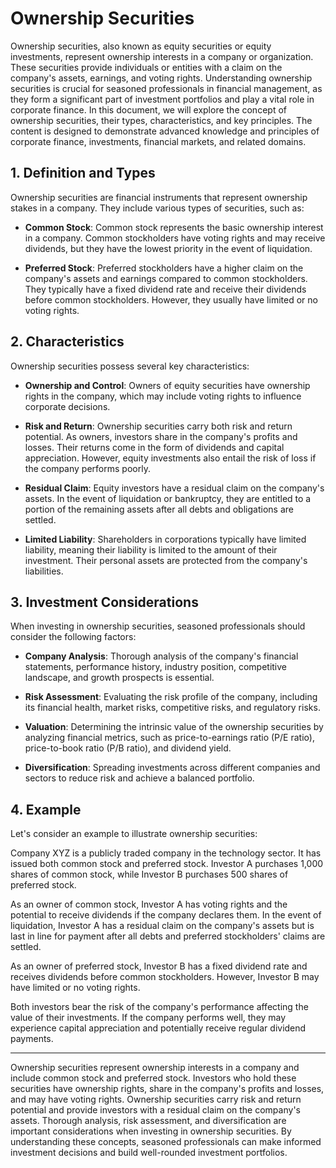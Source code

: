 # Ownership Securities

Ownership securities, also known as equity securities or equity investments, represent ownership interests in a company or organization. These securities provide individuals or entities with a claim on the company's assets, earnings, and voting rights. Understanding ownership securities is crucial for seasoned professionals in financial management, as they form a significant part of investment portfolios and play a vital role in corporate finance. In this document, we will explore the concept of ownership securities, their types, characteristics, and key principles. The content is designed to demonstrate advanced knowledge and principles of corporate finance, investments, financial markets, and related domains.

## 1. Definition and Types

Ownership securities are financial instruments that represent ownership stakes in a company. They include various types of securities, such as:

- **Common Stock**: Common stock represents the basic ownership interest in a company. Common stockholders have voting rights and may receive dividends, but they have the lowest priority in the event of liquidation.

- **Preferred Stock**: Preferred stockholders have a higher claim on the company's assets and earnings compared to common stockholders. They typically have a fixed dividend rate and receive their dividends before common stockholders. However, they usually have limited or no voting rights.

## 2. Characteristics

Ownership securities possess several key characteristics:

- **Ownership and Control**: Owners of equity securities have ownership rights in the company, which may include voting rights to influence corporate decisions.

- **Risk and Return**: Ownership securities carry both risk and return potential. As owners, investors share in the company's profits and losses. Their returns come in the form of dividends and capital appreciation. However, equity investments also entail the risk of loss if the company performs poorly.

- **Residual Claim**: Equity investors have a residual claim on the company's assets. In the event of liquidation or bankruptcy, they are entitled to a portion of the remaining assets after all debts and obligations are settled.

- **Limited Liability**: Shareholders in corporations typically have limited liability, meaning their liability is limited to the amount of their investment. Their personal assets are protected from the company's liabilities.

## 3. Investment Considerations

When investing in ownership securities, seasoned professionals should consider the following factors:

- **Company Analysis**: Thorough analysis of the company's financial statements, performance history, industry position, competitive landscape, and growth prospects is essential.

- **Risk Assessment**: Evaluating the risk profile of the company, including its financial health, market risks, competitive risks, and regulatory risks.

- **Valuation**: Determining the intrinsic value of the ownership securities by analyzing financial metrics, such as price-to-earnings ratio (P/E ratio), price-to-book ratio (P/B ratio), and dividend yield.

- **Diversification**: Spreading investments across different companies and sectors to reduce risk and achieve a balanced portfolio.

## 4. Example

Let's consider an example to illustrate ownership securities:

Company XYZ is a publicly traded company in the technology sector. It has issued both common stock and preferred stock. Investor A purchases 1,000 shares of common stock, while Investor B purchases 500 shares of preferred stock.

As an owner of common stock, Investor A has voting rights and the potential to receive dividends if the company declares them. In the event of liquidation, Investor A has a residual claim on the company's assets but is last in line for payment after all debts and preferred stockholders' claims are settled.

As an owner of preferred stock, Investor B has a fixed dividend rate and receives dividends before common stockholders. However, Investor B may have limited or no voting rights.

Both investors bear the risk of the company's performance affecting the value of their investments. If the company performs well, they may experience capital appreciation and potentially receive regular dividend payments.

---

Ownership securities represent ownership interests in a company and include common stock and preferred stock. Investors who hold these securities have ownership rights, share in the company's profits and losses, and may have voting rights. Ownership securities carry risk and return potential and provide investors with a residual claim on the company's assets. Thorough analysis, risk assessment, and diversification are important considerations when investing in ownership securities. By understanding these concepts, seasoned professionals can make informed investment decisions and build well-rounded investment portfolios.